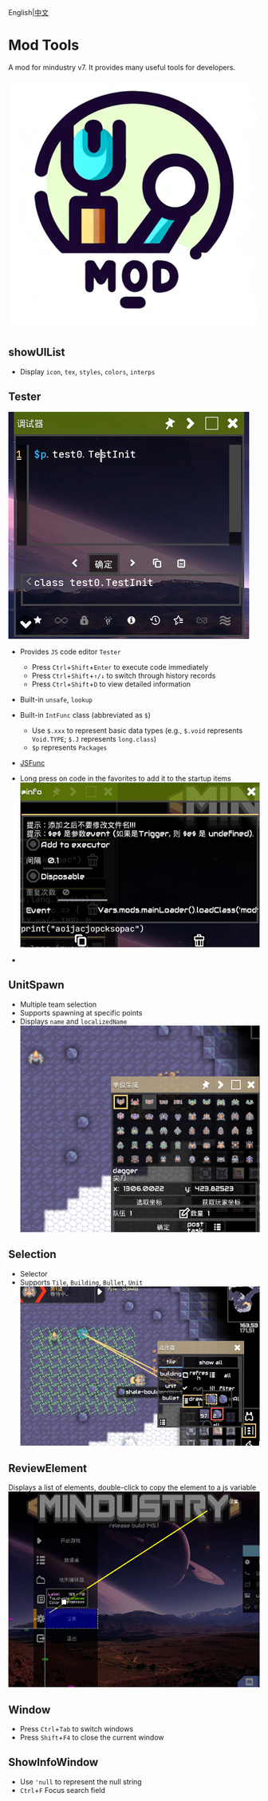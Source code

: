 English|[中文](README.md)

# Mod Tools

A mod for mindustry v7.
It provides many useful tools for developers.

![icon.png](./assets/icon.png)

## showUIList

- Display `icon`, `tex`, `styles`, `colors`, `interps`

## Tester

![](./screenshots/tester.png)

- Provides `JS` code editor `Tester`

  - Press `Ctrl`+`Shift`+`Enter` to execute code immediately
  - Press `Ctrl`+`Shift`+`↑/↓` to switch through history records
  - Press `Ctrl`+`Shift`+`D` to view detailed information
- Built-in `unsafe`, `lookup`
- Built-in `IntFunc` class (abbreviated as `$`)

  - Use `$.xxx` to represent basic data types (e.g., `$.void` represents `Void.TYPE`; `$.J` represents `long.class`)
  - `$p` represents `Packages`
- [JSFunc](src/modtools/utils/JSFunc.java)
- Long press on code in the favorites to add it to the startup items
  ![](./screenshots/startup.png)
-

## UnitSpawn

- Multiple team selection
- Supports spawning at specific points
- Displays `name` and `localizedName`
  ![unitSpawn](./screenshots/unit_spawn.png)

## Selection

- Selector
- Supports `Tile`, `Building`, `Bullet`, `Unit`
  ![selection](./screenshots/selection.png)

## ReviewElement

Displays a list of elements, double-click to copy the element to a js variable
![reviewElement](./screenshots/review_element.png)

## Window

- Press `Ctrl`+`Tab` to switch windows
- Press `Shift`+`F4` to close the current window

## ShowInfoWindow

- Use `'null` to represent the null string
- `Ctrl`+`F` Focus search field

